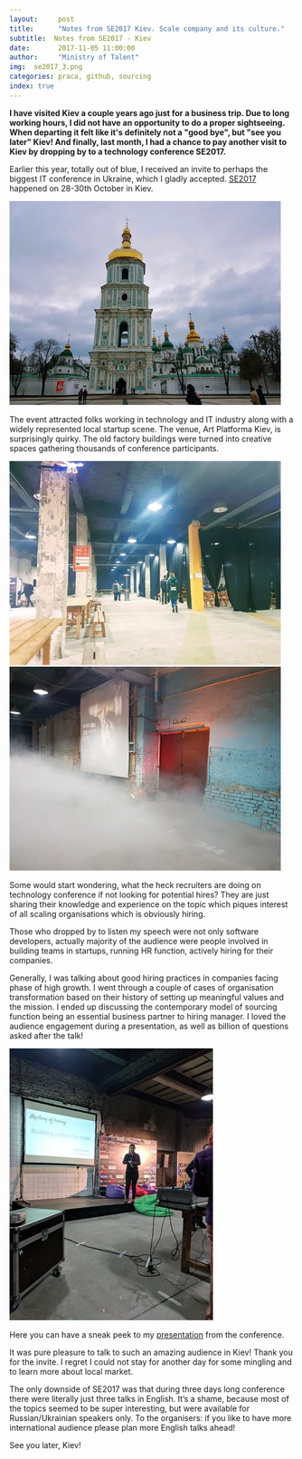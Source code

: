 ```yaml
---
layout:     post
title:      "Notes from SE2017 Kiev. Scale company and its culture."
subtitle:  Notes from SE2017 - Kiev
date:       2017-11-05 11:00:00 
author:     "Ministry of Talent"
img:  se2017_3.png
categories: praca, github, sourcing
index: true
---
```


<b>I have visited Kiev a couple years ago just for a business trip. Due to long working hours, I did not have an opportunity to do a proper sightseeing. When departing it felt like it's definitely not a "good bye", but "see you later" Kiev! And finally, last month, I had a chance to pay another visit to Kiev by dropping by to a technology conference SE2017.</b>

  
Earlier this year, totally out of blue, I received an invite to perhaps the biggest IT conference in Ukraine, which I gladly accepted. <a href="https://se2017.indevlab.com/" target="_blank">SE2017</a> happened on 28-30th October in Kiev.
 
 <img src="/images/rsz_se2017_churches.jpg" class="img-responsive" alt="Picture">
 
 The event attracted folks working in technology and IT industry along with a widely represented local startup scene. The venue, Art Platforma Kiev, is surprisingly quirky. The old factory buildings were turned into creative spaces gathering thousands of conference participants. 
 
 <img src="/images/rsz_industr.jpg" class="img-responsive" alt="Picture"> <img src="/images/rsz_se2017_blue.jpg" class="img-responsive" alt="Picture">
  
Some would start wondering, what the heck recruiters are doing on technology conference if not looking for potential hires? They are just sharing their knowledge and experience on the topic which piques interest of all scaling organisations which is obviously hiring. 
 
 Those who dropped by to listen my speech were not only software developers, actually majority of the audience were people involved in building teams in startups, running HR function, actively hiring for their companies.
 
 Generally, I was talking about good hiring practices in companies facing phase of high growth. I went through a couple of cases of organisation transformation based on their history of setting up meaningful values and the mission. I ended up discussing the contemporary model of sourcing function being an essential business partner to hiring manager. I loved the audience engagement during a presentation, as well as billion of questions asked after the talk!
 
 <img src="/images/se2017conference.jpg" class="img-responsive" alt="Picture">
 
 Here you can have a sneak peek to my <a href="https://www.slideshare.net/desiak/mystery-of-hiring-building-culture-for-scale-81825174" target="_blank"> presentation</a> from the conference. 

 
 It was pure pleasure to talk to such an amazing audience in Kiev! Thank you for the invite. I regret I could not stay for another day for some mingling and to learn more about local market. 
 
 The only downside of SE2017 was that during three days long conference there were literally just three talks in English. It’s a shame, because most of the topics seemed to be super interesting, but were available for Russian/Ukrainian speakers only. To the organisers: if you like to have more international audience please plan more English talks ahead!
 
 See you later, Kiev!
  
  
  
  
  
 
 
 
  
  
  
   
   
  


